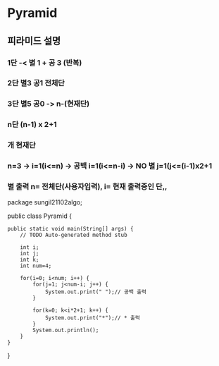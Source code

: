 # Pyramid

## 피라미드 설명 

### 1단 -< 별 1 + 공 3 (반복)
### 2단 별3 공1      전체단 
### 3단 별5 공0 -> n-(현재단)

### n단   (n-1) x 2+1
### 개    현재단

### n=3 -> i=1(i<=n) -> 공백 i=1(i<=n-i) -> NO 별 j=1(j<=(i-1)x2+1
### 별 출력  n= 전체단(사용자입력), i= 현재 출력중인 단,,

package sungil21102algo;

public class Pyramid {

	public static void main(String[] args) {
		// TODO Auto-generated method stub
		
		int i;
		int j;
		int k;
		int num=4;
		
		for(i=0; i<num; i++) {
			for(j=1; j<num-i; j++) {
				System.out.print(" ");// 공백 출력
			}
			
			for(k=0; k<i*2+1; k++) {
				System.out.print("*");// * 출력
			}
			System.out.println();
		}
	}
}
